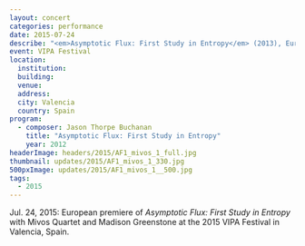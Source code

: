 ```yaml
---
layout: concert
categories: performance
date: 2015-07-24
describe: "<em>Asymptotic Flux: First Study in Entropy</em> (2013), European premiere. Mivos Quartet and Madison Greenstone."
event: VIPA Festival
location:
  institution:
  building:
  venue:
  address:
  city: Valencia
  country: Spain
program:
  - composer: Jason Thorpe Buchanan
    title: "Asymptotic Flux: First Study in Entropy"
    year: 2012
headerImage: headers/2015/AF1_mivos_1_full.jpg
thumbnail: updates/2015/AF1_mivos_1_330.jpg
500pxImage: updates/2015/AF1_mivos_1__500.jpg
tags:
  - 2015
---
```

Jul. 24, 2015: European premiere of *Asymptotic Flux: First Study in Entropy* with Mivos Quartet and Madison Greenstone at the 2015 VIPA Festival in Valencia, Spain.
